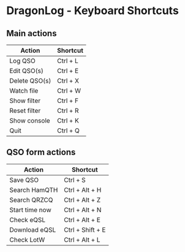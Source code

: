 DragonLog - Keyboard Shortcuts
==============================

Main actions
------------

| Action        | Shortcut |
|---------------|----------|
| Log QSO       | Ctrl + L |
| Edit QSO(s)   | Ctrl + E |
| Delete QSO(s) | Ctrl + X |
| Watch file    | Ctrl + W |
| Show filter   | Ctrl + F |
| Reset filter  | Ctrl + R |
| Show console  | Ctrl + K |
| Quit          | Ctrl + Q |


QSO form actions
----------------

| Action         | Shortcut         |
|----------------|------------------|
| Save QSO       | Ctrl + S         |
| Search HamQTH  | Ctrl + Alt + H   |
| Search QRZCQ   | Ctrl + Alt + Z   |
| Start time now | Ctrl + Alt + N   |
| Check eQSL     | Ctrl + Alt + E   |
| Download eQSL  | Ctrl + Shift + E |
| Check LotW     | Ctrl + Alt + L   |

